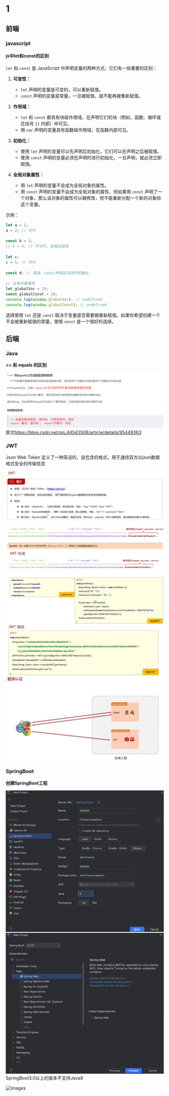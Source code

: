 # 1

## 前端

### javascript

#### js中let和const的区别

`let` 和 `const` 是 JavaScript 中声明变量的两种方式，它们有一些重要的区别：

1. **可变性：**
   - `let` 声明的变量是可变的，可以重新赋值。
   - `const` 声明的变量是常量，一旦被赋值，就不能再被重新赋值。

2. **作用域：**
   - `let` 和 `const` 都具有块级作用域，在声明它们的块（例如，函数、循环或花括号 `{}` 内部）中可见。
   - 用 `var` 声明的变量具有函数级作用域，在函数内部可见。

3. **初始化：**
   - 使用 `let` 声明的变量可以先声明后初始化，它们可以在声明之后被赋值。
   - 使用 `const` 声明的变量必须在声明时进行初始化，一旦声明，就必须立即赋值。

4. **全局对象属性：**
   - 用 `let` 声明的变量不会成为全局对象的属性。
   - 用 `const` 声明的变量不会成为全局对象的属性，但如果用 `const` 声明了一个对象，那么该对象的属性可以被修改，但不能重新分配一个新的对象给这个变量。

示例：

```javascript
let a = 1;
a = 2; // 可行

const b = 3;
// b = 4; // 不可行，会抛出错误

let c;
c = 5; // 可行

const d; // 错误，const声明必须进行初始化

// 全局对象属性
let globalVar = 10;
const globalConst = 20;
console.log(window.globalVar); // undefined
console.log(window.globalConst); // undefined
```

选择使用 `let` 还是 `const` 取决于变量是否需要被重新赋值。如果你希望创建一个不会被重新赋值的常量，使用 `const` 是一个很好的选择。

## 后端

### Java

**== 和 equals 的区别**

![images](./images/屏幕截图%202023-11-05%20132315.png)
原文<https://blog.csdn.net/qq_44543508/article/details/95449363>

### JWT

Json Web Token
定义了一种简洁的、自包含的格式，用于通信双方以json数据格式安全的传输信息

![images](./images/屏幕截图%202023-11-04%20134846.png)
![images](./images/屏幕截图%202023-11-04%20135120.png)
![images](./images/屏幕截图%202023-11-04%20140017.png)
![images](./images/屏幕截图%202023-11-04%20140619.png)

### SpringBoot

**创建SpringBoot工程**

![images](./images/屏幕截图%202023-10-28%20124950.png)
![images](./images/屏幕截图%202023-10-28%20124732.png)
SpringBoot3.0以上的版本不支持Java8

![images]()